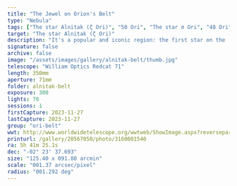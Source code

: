```yaml
---
title: "The Jewel on Orion's Belt"
type: "Nebula"
tags: ["The star Alnitak (ζ Ori)", "50 Ori", "The star σ Ori", "48 Ori", "IC431", "IC432", "IC434", "Flame Nebula", "Orion B", "IC435", "NGC2023", "NGC2024"]
target: "The star Alnitak (ζ Ori)"
description: "It's a popular and iconic region: the first star on the 'belt' of the Orion constellation, Alnitak. This beautiful, bright star is flanked by the distinctive Flame Nebula and easily recognizable Horsehead Nebula. I collected two nights of data with the goal of creating an image that captures the delicate details of the dust and gases that make up the nebulae in this area."
signature: false
archive: false
image: "/assets/images/gallery/alnitak-belt/thumb.jpg"
telescope: "William Optics Redcat 71"
length: 350mm
aperture: 71mm
folder: alnitak-belt
exposure: 300
lights: 78
sessions: 1
firstCapture: 2023-11-27
lastCapture: 2023-11-27
group: "ori-belt"
wwt: http://www.worldwidetelescope.org/wwtweb/ShowImage.aspx?reverseparity=False&scale=1.372944&name=alnitak-belt.jpg&imageurl=https://deepskyworkflows.com/assets/images/gallery/alnitak-belt/alnitak-belt.jpg&credits=Jeremy+Likness+at+DeepSkyWorkflows.com&creditsUrl=https://deepskyworkflows.com/about&ra=85.259681&dec=-2.278773&x=2354.5&y=2090.4&rotation=63.87&thumb=https://deepskyworkflows.com/assets/images/gallery/alnitak-belt/thumb.jpg
printurl: /gallery/20567050/photo/3160001540
ra: 5h 41m 25.1s
dec: "-02° 23' 37.693"
size: "125.40 x 091.80 arcmin"
scale: "001.37 arcsec/pixel"
radius: "001.292 deg"
---
```


